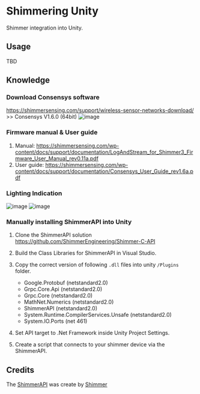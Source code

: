 # Shimmering Unity

Shimmer integration into Unity.

## Usage

TBD

## Knowledge
### Download Consensys software
https://shimmersensing.com/support/wireless-sensor-networks-download/ >> Consensys V1.6.0 (64bit)
![image](https://github.com/jemmec/shimmering-unity/assets/15023431/f930b24b-e3af-4544-8ddd-0dfbaf674d35)

### Firmware manual & User guide
1. Manual: https://shimmersensing.com/wp-content/docs/support/documentation/LogAndStream_for_Shimmer3_Firmware_User_Manual_rev0.11a.pdf
2. User guide: https://shimmersensing.com/wp-content/docs/support/documentation/Consensys_User_Guide_rev1.6a.pdf

### Lighting Indication
![image](https://github.com/jemmec/shimmering-unity/assets/15023431/b65621bb-31c0-4846-b4d0-6b94c51f92a6)
![image](https://github.com/jemmec/shimmering-unity/assets/15023431/11cbc5a6-003e-493f-91e9-30620cde09d2)

### Manually installing ShimmerAPI into Unity

1. Clone the ShimmerAPI solution https://github.com/ShimmerEngineering/Shimmer-C-API

2. Build the Class Libraries for ShimmerAPI in Visual Studio.

3. Copy the correct version of following `.dll` files into unity `/Plugins` folder.

    - Google.Protobuf (netstandard2.0)
    - Grpc.Core.Api (netstandard2.0)
    - Grpc.Core (netstandard2.0)
    - MathNet.Numerics (netstandard2.0)
    - ShimmerAPI (netstandard2.0)
    - System.Runtime.CompilerServices.Unsafe (netstandard2.0)
    - System.IO.Ports (net 461)
    
4. Set API target to .Net Framework inside Unity Project Settings.

5. Create a script that connects to your shimmer device via the ShimmerAPI.

## Credits

The [ShimmerAPI](https://github.com/ShimmerEngineering/Shimmer-C-API) was create by [Shimmer](https://shimmersensing.com/)
